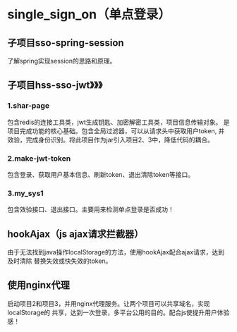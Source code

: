 # single_sign_on（单点登录）

## 子项目sso-spring-session
了解spring实现session的思路和原理。
## 子项目hss-sso-jwt》》》
### 1.shar-page
包含redis的连接工具类，jwt生成钥匙、加密解密工具类，项目信息传输对象。
是项目完成功能的核心基础。包含全局过滤器，可以从请求头中获取用户token,
并效验，完成身份识别。将此项目作为jar引入项目2、3中，降低代码的耦合。
### 2.make-jwt-token
包含登录、获取用户基本信息、刷新token、退出清除token等接口。
### 3.my_sys1
包含效验接口、退出接口。主要用来检测单点登录是否成功！

## hookAjax（js ajax请求拦截器）
由于无法找到java操作localStorage的方法，使用hookAjax配合ajax请求，达到及时清除
替换失效或快失效的token。

## 使用nginx代理
启动项目2和项目3，并用nginx代理服务。让两个项目可以共享域名，实现localStorage的
共享，达到一次登录，多平台公用的目的。配合js使提升用户体验感！